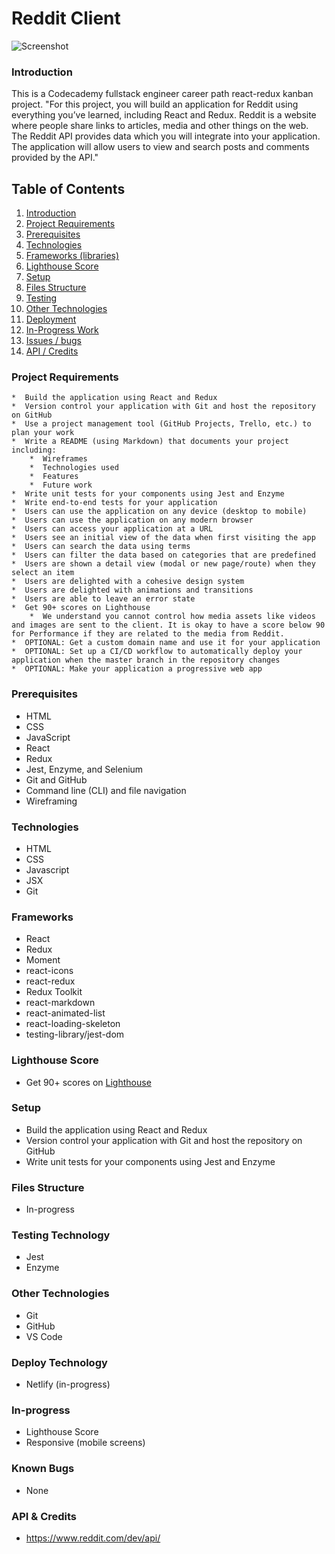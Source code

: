 # Reddit Client

![Screenshot](reddit-client-screenshot.png)


### Introduction
This is a Codecademy fullstack engineer career path react-redux kanban project.
"For this project, you will build an application for Reddit using everything you’ve learned, including React and Redux. Reddit is a website where people share links to articles, media and other things on the web. The Reddit API provides data which you will integrate into your application. The application will allow users to view and search posts and comments provided by the API."


## Table of Contents
1. [Introduction <a name="introduction"></a>](https://github.com/Jkalio52/reddit-client#introduction)
2. [Project Requirements <a name="project-requirements"></a>](https://github.com/Jkalio52/reddit-client#project-requirements)
3. [Prerequisites <a name="prerequisites"></a>](https://github.com/Jkalio52/reddit-client#prerequisites)
4. [Technologies <a name="technologies"></a>](https://github.com/Jkalio52/reddit-client#technologies)
5. [Frameworks (libraries) <a name="frameworks"></a>](https://github.com/Jkalio52/reddit-client#frameworks)
6. [Lighthouse Score <a name="lighthouse-scrore"></a>](https://github.com/Jkalio52/reddit-client#lighthouse-score)
7. [Setup <a name="setup"></a>](https://github.com/Jkalio52/reddit-client#setup)
8. [Files Structure <a name="files-structure"></a>](https://github.com/Jkalio52/reddit-client#files-structure)
9. [Testing <a name="testing-technology"></a>](https://github.com/Jkalio52/reddit-client#testing-technology)
10. [Other Technologies <a name="other-technologies"></a>](https://github.com/Jkalio52/reddit-client#other-technologies)
11. [Deployment <a name="deploy-technology"></a>](https://github.com/Jkalio52/reddit-client#deploy-technology)
12. [In-Progress Work <a name="in-progress"></a>](https://github.com/Jkalio52/reddit-client#in-progress)
13. [Issues / bugs <a name="known-bugs"></a>](https://github.com/Jkalio52/reddit-client#known-bugs)
14. [API / Credits <a name="api-credits"></a>](https://github.com/Jkalio52/reddit-client#api&credits)


### Project Requirements
    *  Build the application using React and Redux
    *  Version control your application with Git and host the repository on GitHub
    *  Use a project management tool (GitHub Projects, Trello, etc.) to plan your work
    *  Write a README (using Markdown) that documents your project including:
        *  Wireframes
        *  Technologies used
        *  Features
        *  Future work
    *  Write unit tests for your components using Jest and Enzyme
    *  Write end-to-end tests for your application
    *  Users can use the application on any device (desktop to mobile)
    *  Users can use the application on any modern browser
    *  Users can access your application at a URL
    *  Users see an initial view of the data when first visiting the app
    *  Users can search the data using terms
    *  Users can filter the data based on categories that are predefined
    *  Users are shown a detail view (modal or new page/route) when they select an item
    *  Users are delighted with a cohesive design system
    *  Users are delighted with animations and transitions
    *  Users are able to leave an error state
    *  Get 90+ scores on Lighthouse
        *  We understand you cannot control how media assets like videos and images are sent to the client. It is okay to have a score below 90 for Performance if they are related to the media from Reddit.
    *  OPTIONAL: Get a custom domain name and use it for your application
    *  OPTIONAL: Set up a CI/CD workflow to automatically deploy your application when the master branch in the repository changes
    *  OPTIONAL: Make your application a progressive web app


### Prerequisites
* HTML
* CSS
* JavaScript
* React
* Redux
* Jest, Enzyme, and Selenium
* Git and GitHub
* Command line (CLI) and file navigation
* Wireframing


### Technologies
* HTML
* CSS
* Javascript
* JSX
* Git


### Frameworks
* React
* Redux
* Moment
* react-icons
* react-redux
* Redux Toolkit
* react-markdown
* react-animated-list
* react-loading-skeleton
* testing-library/jest-dom


### Lighthouse Score
* Get 90+ scores on [Lighthouse](https://web.dev/measure/)


### Setup
* Build the application using React and Redux
* Version control your application with Git and host the repository on GitHub
* Write unit tests for your components using Jest and Enzyme


### Files Structure
* In-progress


### Testing Technology
* Jest
* Enzyme


### Other Technologies
* Git
* GitHub
* VS Code


### Deploy Technology
* Netlify (in-progress)


### In-progress
* Lighthouse Score
* Responsive (mobile screens)


### Known Bugs
* None


### API & Credits
* https://www.reddit.com/dev/api/

